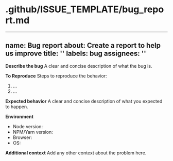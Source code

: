 # .github/ISSUE_TEMPLATE/bug_report.md
---
name: Bug report
about: Create a report to help us improve
title: ''
labels: bug
assignees: ''
---

**Describe the bug**
A clear and concise description of what the bug is.

**To Reproduce**
Steps to reproduce the behavior:
1. ...
2. ...

**Expected behavior**
A clear and concise description of what you expected to happen.

**Environment**
- Node version:
- NPM/Yarn version:
- Browser:
- OS:

**Additional context**
Add any other context about the problem here.